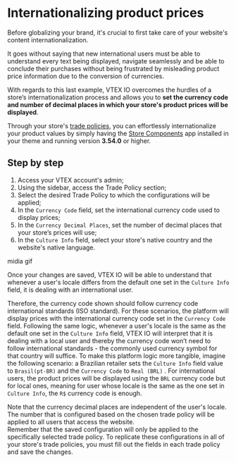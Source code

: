 # Internationalizing product prices

Before globalizing your brand, it's crucial to first take care of your website's content internationalization. 

It goes without saying that new international users must be able to understand every text being displayed, navigate seamlessly and be able to conclude their purchases without being frustrated by misleading product price information due to the conversion of currencies.

With regards to this last example, VTEX IO overcomes the hurdles of a store’s internationalization process and allows you to **set the currency code and number of decimal places in which your store's product prices will be displayed**.

Through your store's [trade policies](https://help.vtex.com/tutorial/what-is-a-sales-policy--563tbcL0TYKEKeOY4IAgAE), you can effortlessly internationalize your product values by simply having the [Store Components](https://vtex.io/docs/components/all/vtex.store-components@3.115.0/) app installed in your theme and running version **3.54.0** or higher.

## Step by step

1. Access your VTEX account's admin;
2. Using the sidebar, access the Trade Policy section;
3. Select the desired Trade Policy to which the configurations will be applied;
4. In the `Currency Code` field, set the international currency code used to display prices;
5. In the `Currency Decimal Places`, set the number of decimal places that your store’s prices will use;
6. In the `Culture Info` field, select your store's native country and the website's native language.

midia gif

Once your changes are saved, VTEX IO will be able to understand that whenever a user's locale differs from the default one set in the `Culture Info` field, it is dealing with an international user.

Therefore, the currency code shown should follow currency code international standards (ISO standard). For these scenarios, the platform will display prices with the international currency code set in the `Currency Code` field.
Following the same logic, whenever a user's locale is the same as the default one set in the `Culture Info` field, VTEX IO will interpret that it is dealing with a local user and thereby the currency code won’t need to follow international standards - the commonly used currency symbol for that country will suffice.
To make this platform logic more tangible, imagine the following scenario: a Brazilian retailer sets the `Culture Info` field value to `Brasil(pt-BR)` and the `Currency Code` to `Real (BRL)` .
For international users, the product prices will be displayed using the `BRL` currency code but for local ones, meaning for user whose locale is the same as the one set in `Culture Info`, the `R$` currency code is enough.
<div class="alert alert-info">
Note that the currency decimal places are independent of the user's locale. The number that is configured based on the chosen trade policy will be applied to all users that access the website.
</div>
<div class="alert alert-warning">
Remember that the saved configuration will only be applied to the specifically selected trade policy. To replicate these configurations in all of your store's trade policies, you must fill out the fields in each trade policy and save the changes. </div>
